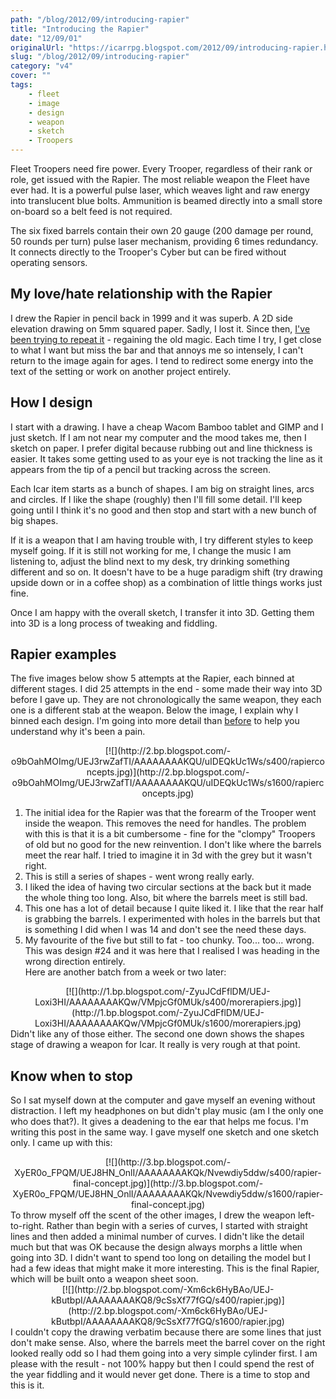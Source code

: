 ```yaml
---
path: "/blog/2012/09/introducing-rapier"
title: "Introducing the Rapier"
date: "12/09/01"
originalUrl: "https://icarrpg.blogspot.com/2012/09/introducing-rapier.html"
slug: "/blog/2012/09/introducing-rapier"
category: "v4"
cover: ""
tags:
    - fleet
    - image
    - design
    - weapon
    - sketch
    - Troopers
---
```

Fleet Troopers need fire power. Every Trooper, regardless of their rank or role, get issued with the Rapier. The most reliable weapon the Fleet have ever had. It is a powerful pulse laser, which weaves light and raw energy into translucent blue bolts. Ammunition is beamed directly into a small store on-board so a belt feed is not required.  

The six fixed barrels contain their own 20 gauge (200 damage per round, 50 rounds per turn) pulse laser mechanism, providing 6 times redundancy. It connects directly to the Trooper's Cyber but can be fired without operating sensors.  

## My love/hate relationship with the Rapier

I drew the Rapier in pencil back in 1999 and it was superb. A 2D side elevation drawing on 5mm squared paper. Sadly, I lost it. Since then, [I've been trying to repeat it](http://icarrpg.blogspot.co.uk/2012/06/designing-rapier.html) - regaining the old magic. Each time I try, I get close to what I want but miss the bar and that annoys me so intensely, I can't return to the image again for ages. I tend to redirect some energy into the text of the setting or work on another project entirely.  

## How I design

I start with a drawing. I have a cheap Wacom Bamboo tablet and GIMP and I just sketch. If I am not near my computer and the mood takes me, then I sketch on paper. I prefer digital because rubbing out and line thickness is easier. It takes some getting used to as your eye is not tracking the line as it appears from the tip of a pencil but tracking across the screen.  

Each Icar item starts as a bunch of shapes. I am big on straight lines, arcs and circles. If I like the shape (roughly) then I'll fill some detail. I'll keep going until I think it's no good and then stop and start with a new bunch of big shapes.   

If it is a weapon that I am having trouble with, I try different styles to keep myself going. If it is still not working for me, I change the music I am listening to, adjust the blind next to my desk, try drinking something different and so on. It doesn't have to be a huge paradigm shift (try drawing upside down or in a coffee shop) as a combination of little things works just fine.  

Once I am happy with the overall sketch, I transfer it into 3D. Getting them into 3D is a long process of tweaking and fiddling.  

## Rapier examples

The five images below show 5 attempts at the Rapier, each binned at different stages. I did 25 attempts in the end - some made their way into 3D before I gave up. They are not chronologically the same weapon, they each one is a different stab at the weapon. Below the image, I explain why I binned each design. I'm going into more detail than [before](http://icarrpg.blogspot.co.uk/2012/06/designing-rapier.html) to help you understand why it's been a pain.  
<div class="separator" style="clear: both; text-align: center;">[![](http://2.bp.blogspot.com/-o9bOahMOImg/UEJ3rwZafTI/AAAAAAAAKQU/uIDEQkUc1Ws/s400/rapierconcepts.jpg)](http://2.bp.blogspot.com/-o9bOahMOImg/UEJ3rwZafTI/AAAAAAAAKQU/uIDEQkUc1Ws/s1600/rapierconcepts.jpg)</div>

1.  The initial idea for the Rapier was that the forearm of the Trooper went inside the weapon. This removes the need for handles. The problem with this is that it is a bit cumbersome - fine for the "clompy" Troopers of old but no good for the new reinvention. I don't like where the barrels meet the rear half. I tried to imagine it in 3d with the grey but it wasn't right.
2.  This is still a series of shapes - went wrong really early.
3.  I liked the idea of having two circular sections at the back but it made the whole thing too long. Also, bit where the barrels meet is still bad.
4.  This one has a lot of detail because I quite liked it. I like that the rear half is grabbing the barrels. I experimented with holes in the barrels but that is something I did when I was 14 and don't see the need these days.
5.  My favourite of the five but still to fat - too chunky. Too... too... wrong. This was design #24 and it was here that I realised I was heading in the wrong direction entirely.  
Here are another batch from a week or two later:  
<div class="separator" style="clear: both; text-align: center;">[![](http://1.bp.blogspot.com/-ZyuJCdFflDM/UEJ-Loxi3HI/AAAAAAAAKQw/VMpjcGf0MUk/s400/morerapiers.jpg)](http://1.bp.blogspot.com/-ZyuJCdFflDM/UEJ-Loxi3HI/AAAAAAAAKQw/VMpjcGf0MUk/s1600/morerapiers.jpg)</div>Didn't like any of those either. The second one down shows the shapes stage of drawing a weapon for Icar. It really is very rough at that point.  

## Know when to stop

So I sat myself down at the computer and gave myself an evening without distraction. I left my headphones on but didn't play music (am I the only one who does that?). It gives a deadening to the ear that helps me focus. I'm writing this post in the same way. I gave myself one sketch and one sketch only. I came up with this:  

<div class="separator" style="clear: both; text-align: center;">[![](http://3.bp.blogspot.com/-XyER0o_FPQM/UEJ8HN_OnlI/AAAAAAAAKQk/Nvewdiy5ddw/s400/rapier-final-concept.jpg)](http://3.bp.blogspot.com/-XyER0o_FPQM/UEJ8HN_OnlI/AAAAAAAAKQk/Nvewdiy5ddw/s1600/rapier-final-concept.jpg)</div>  
To throw myself off the scent of the other images, I drew the weapon left-to-right. Rather than begin with a series of curves, I started with straight lines and then added a minimal number of curves. I didn't like the detail much but that was OK because the design always morphs a little when going into 3D. I didn't want to spend too long on detailing the model but I had a few ideas that might make it more interesting. This is the final Rapier, which will be built onto a weapon sheet soon.  

<div class="separator" style="clear: both; text-align: center;">[![](http://2.bp.blogspot.com/-Xm6ck6HyBAo/UEJ-kButbpI/AAAAAAAAKQ8/9cSsXf77fGQ/s400/rapier.jpg)](http://2.bp.blogspot.com/-Xm6ck6HyBAo/UEJ-kButbpI/AAAAAAAAKQ8/9cSsXf77fGQ/s1600/rapier.jpg)</div>  
I couldn't copy the drawing verbatim because there are some lines that just don't make sense. Also, where the barrels meet the barrel cover on the right looked really odd so I had them going into a very simple cylinder first. I am please with the result - not 100% happy but then I could spend the rest of the year fiddling and it would never get done. There is a time to stop and this is it.  